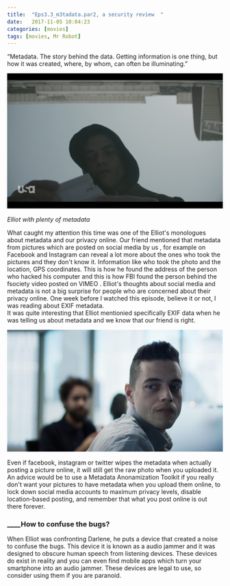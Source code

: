 ```yaml
---
title:  "Eps3.3_m3tadata.par2, a security review  "
date:   2017-11-05 10:04:23
categories: [movies]
tags: [movies, Mr Robot]
---
```

“Metadata. The story behind the data. Getting information is one thing, but how it was created, where, by whom, can often be illuminating.”

![Elliot](/images/metadata2.png "Elliot")

*Elliot with plenty of metadata* 


What caught my attention this time was one of the Elliot's monologues about metadata and our privacy online.
Our friend mentioned that metadata from pictures which are  posted on social media by us , for example on  Facebook and Instagram can reveal a lot  more about the ones who took the pictures and they don't know it. Information like who took the photo and the location, GPS coordinates. This is how he found the  address of the person who hacked his computer and this is how FBI found the person behind the fsociety video posted on VIMEO . Elliot's thoughts about social media and metadata is not a big surprise for people who are concerned about their privacy online. 
One week before I watched this episode, believe it or not, I was reading about EXIF metadata.  
It was quite interesting that Elliot mentionied specifically EXIF data when he was telling us  about metadata and we know that our friend is right. 

![Elliot](/images/metadata.jpg "Elliot")

Even if facebook, instagram or twitter wipes the metadata when actually posting a picture online, it will still get the raw photo when you uploaded it. An advice would be to use  a Metadata Anonamization Toolkit if you really don't want your pictures  to have metadata when you upload them online,  to lock down social media accounts to maximum privacy levels, disable location-based posting, and remember that what you post online is out there forever. 

### ____How to confuse the bugs? 
When  Elliot was confronting Darlene, he  puts a device that created a  noise to confuse the bugs. This device it is known as a audio jammer and it was designed to obscure human speech from listening devices. These devices do exist in reality and you  can even find  mobile apps  which turn your smartphone into an audio jammer. These devices are legal to use, so consider using them if you are paranoid. 